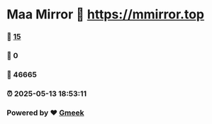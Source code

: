 # Maa Mirror :link: https://mmirror.top 
### :page_facing_up: [15](https://mmirror.top/tag.html) 
### :speech_balloon: 0 
### :hibiscus: 46665 
### :alarm_clock: 2025-05-13 18:53:11 
### Powered by :heart: [Gmeek](https://github.com/Meekdai/Gmeek)
